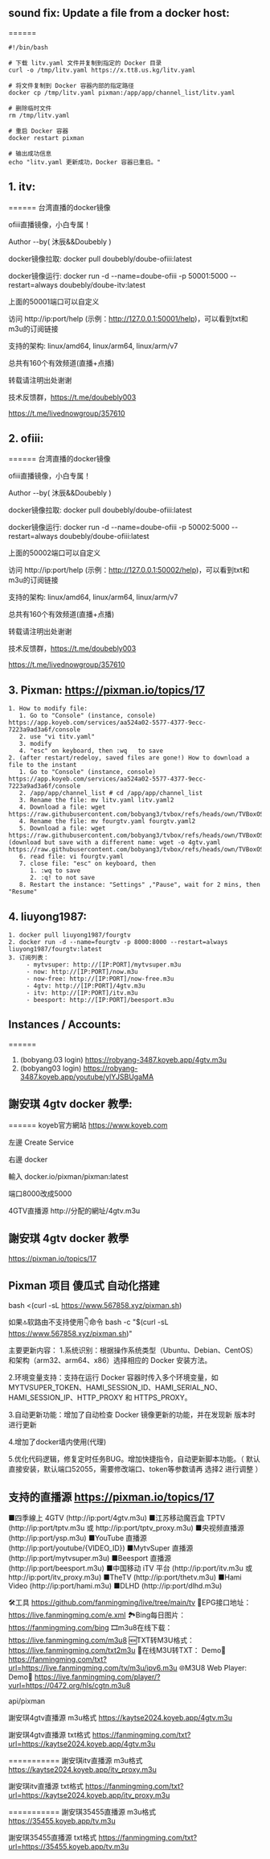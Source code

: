 ## sound fix: Update a file from a docker host:
======
```
#!/bin/bash

# 下载 litv.yaml 文件并复制到指定的 Docker 目录
curl -o /tmp/litv.yaml https://x.tt8.us.kg/litv.yaml

# 将文件复制到 Docker 容器内部的指定路径
docker cp /tmp/litv.yaml pixman:/app/app/channel_list/litv.yaml

# 删除临时文件
rm /tmp/litv.yaml

# 重启 Docker 容器
docker restart pixman

# 输出成功信息
echo "litv.yaml 更新成功，Docker 容器已重启。"
```



## 1. itv:
======
台湾直播的docker镜像

ofiii直播镜像，小白专属！

Author --by( 沐辰&&Doubebly )

docker镜像拉取: docker pull doubebly/doube-ofiii:latest

docker镜像运行: docker run -d --name=doube-ofiii -p 50001:5000 --restart=always doubebly/doube-itv:latest

上面的50001端口可以自定义

访问 http://ip:port/help (示例：http://127.0.0.1:50001/help)，可以看到txt和m3u的订阅链接

支持的架构: linux/amd64, linux/arm64, linux/arm/v7

总共有160个有效频道(直播+点播)

转载请注明出处谢谢

技术反馈群，https://t.me/doubebly003


https://t.me/livednowgroup/357610


## 2. ofiii:
======
台湾直播的docker镜像

ofiii直播镜像，小白专属！

Author --by( 沐辰&&Doubebly )

docker镜像拉取: docker pull doubebly/doube-ofiii:latest

docker镜像运行: docker run -d --name=doube-ofiii -p 50002:5000 --restart=always doubebly/doube-ofiii:latest

上面的50002端口可以自定义

访问 http://ip:port/help (示例：http://127.0.0.1:50002/help)，可以看到txt和m3u的订阅链接

支持的架构: linux/amd64, linux/arm64, linux/arm/v7

总共有160个有效频道(直播+点播)

转载请注明出处谢谢

技术反馈群，https://t.me/doubebly003


https://t.me/livednowgroup/357610





## 3. Pixman: https://pixman.io/topics/17
    1. How to modify file:
       1. Go to "Console" (instance, console) https://app.koyeb.com/services/aa524a02-5577-4377-9ecc-7223a9ad3a6f/console
       2. use "vi titv.yaml"
       3. modify
       4. "esc" on keyboard, then :wq   to save
    2. (after restart/redeloy, saved files are gone!) How to download a file to the instant
       1. Go to "Console" (instance, console) https://app.koyeb.com/services/aa524a02-5577-4377-9ecc-7223a9ad3a6f/console
       2. /app/app/channel_list # cd /app/app/channel_list
       3. Rename the file: mv litv.yaml litv.yaml2 
       4. Download a file: wget https://raw.githubusercontent.com/bobyang3/tvbox/refs/heads/own/TVBoxOSC/pixman/litv.yaml
       4. Rename the file: mv fourgtv.yaml fourgtv.yaml2 
       5. Download a file: wget https://raw.githubusercontent.com/bobyang3/tvbox/refs/heads/own/TVBoxOSC/pixman/fourgtv.yaml  (download but save with a different name: wget -o 4gtv.yaml https://raw.githubusercontent.com/bobyang3/tvbox/refs/heads/own/TVBoxOSC/pixman/fourgtv.yaml)
       6. read file: vi fourgtv.yaml
       7. close file: "esc" on keyboard, then 
          1. :wq to save
          2. :q! to not save 
       8. Restart the instance: "Settings" ,"Pause", wait for 2 mins, then "Resume"
   


## 4. liuyong1987: 
    1. docker pull liuyong1987/fourgtv 
    2. docker run -d --name=fourgtv -p 8000:8000 --restart=always liuyong1987/fourgtv:latest
    3. 订阅列表：
         - mytvsuper: http://[IP:PORT]/mytvsuper.m3u
         - now: http://[IP:PORT]/now.m3u
         - now-free: http://[IP:PORT]/now-free.m3u
         - 4gtv: http://[IP:PORT]/4gtv.m3u
         - itv: http://[IP:PORT]/itv.m3u
         - beesport: http://[IP:PORT]/beesport.m3u





## Instances / Accounts: 
======
1. (bobyang.03 login) https://robyang-3487.koyeb.app/4gtv.m3u
2. (bobyang03 login) https://robyang-3487.koyeb.app/youtube/ylYJSBUgaMA


## 謝安琪 4gtv docker 教學:
======
koyeb官方網站
https://www.koyeb.com

左邊 Create Service

右邊 docker

輸入 docker.io/pixman/pixman:latest

端口8000改成5000

4GTV直播源
http://分配的網址/4gtv.m3u

## 謝安琪 4gtv docker 教學
https://pixman.io/topics/17





## Pixman 项目 傻瓜式 自动化搭建

bash <(curl -sL https://www.567858.xyz/pixman.sh)

如果🔝软路由不支持使用👇命令
bash -c "$(curl -sL https://www.567858.xyz/pixman.sh)"

主要更新内容：
1.系统识别：根据操作系统类型（Ubuntu、Debian、CentOS）和架构（arm32、arm64、x86）选择相应的 Docker 安装方法。

2.环境变量支持：支持在运行 Docker 容器时传入多个环境变量，如 MYTVSUPER_TOKEN、HAMI_SESSION_ID、HAMI_SERIAL_NO、HAMI_SESSION_IP、HTTP_PROXY 和 HTTPS_PROXY。

3.自动更新功能：增加了自动检查 Docker 镜像更新的功能，并在发现新
版本时进行更新

4.增加了docker墙内使用(代理)

5.优化代码逻辑，修复定时任务BUG。增加快捷指令，自动更新脚本功能。（ 默认直接安装，默认端口52055，需要修改端口、token等参数请再 选择2 进行调整 ）




## 支持的直播源 https://pixman.io/topics/17
■四季線上 4GTV (http://ip:port/4gtv.m3u)
■江苏移动魔百盒 TPTV (http://ip:port/tptv.m3u 或 http://ip:port/tptv_proxy.m3u)
■央视频直播源 (http://ip:port/ysp.m3u)
■YouTube 直播源 (http://ip:port/youtube/{VIDEO_ID})
■MytvSuper 直播源 (http://ip:port/mytvsuper.m3u)
■Beesport 直播源 (http://ip:port/beesport.m3u)
■中国移动 iTV 平台 (http://ip:port/itv.m3u 或 http://ip:port/itv_proxy.m3u)
■TheTV (http://ip:port/thetv.m3u)
■Hami Video (http://ip:port/hami.m3u)
■DLHD (http://ip:port/dlhd.m3u)



🛠️工具 https://github.com/fanmingming/live/tree/main/tv
📆EPG接口地址：
https://live.fanmingming.com/e.xml
🏞️Bing每日图片：
https://fanmingming.com/bing
🎞️m3u8在线下载：
https://live.fanmingming.com/m3u8
🆕TXT转M3U格式：
https://live.fanmingming.com/txt2m3u
📄在线M3U转TXT：
Demo🔗 https://fanmingming.com/txt?url=https://live.fanmingming.com/tv/m3u/ipv6.m3u
🌐M3U8 Web Player:
Demo🔗 https://live.fanmingming.com/player/?vurl=https://0472.org/hls/cgtn.m3u8




api/pixman



謝安琪4gtv直播源
m3u格式
https://kaytse2024.koyeb.app/4gtv.m3u

謝安琪4gtv直播源
txt格式
https://fanmingming.com/txt?url=https://kaytse2024.koyeb.app/4gtv.m3u

===========
謝安琪itv直播源
m3u格式
https://kaytse2024.koyeb.app/itv_proxy.m3u

謝安琪itv直播源
txt格式
https://fanmingming.com/txt?url=https://kaytse2024.koyeb.app/itv_proxy.m3u

===========
謝安琪35455直播源
m3u格式
https://35455.koyeb.app/tv.m3u

謝安琪35455直播源
txt格式
https://fanmingming.com/txt?url=https://35455.koyeb.app/tv.m3u